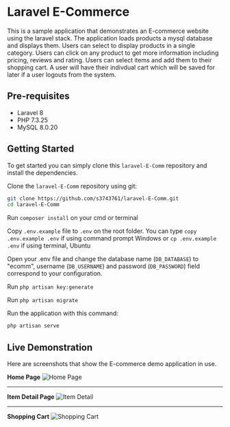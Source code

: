 # Laravel E-Commerce

This is a sample application that demonstrates an E-commerce website using the laravel stack. The application loads products a mysql database and displays them. Users can select to display products in a single category. Users can click on any product to get more information including pricing, reviews and rating. Users can select items and add them to their shopping cart. A user will have their indivdual cart which will be saved for later if a user logouts from the system.



## Pre-requisites
- Laravel 8
- PHP 7.3.25 
- MySQL 8.0.20

## Getting Started
To get started  you can simply clone this `laravel-E-Comm` repository and install the dependencies.

Clone the `laravel-E-Comm` repository using git:

```bash
git clone https://github.com/s3743761/laravel-E-Comm.git
cd laravel-E-Comm
```
Run ```composer install``` on your cmd or terminal

Copy `.env.example` file to ``.env`` on the root folder. You can type ```copy .env.example .env``` if using command prompt Windows or ```cp .env.example .env``` if using terminal, Ubuntu

Open your .env file and change the database name (`DB_DATABASE`) to "ecomm", username (`DB_USERNAME`) and password (`DB_PASSWORD`) field correspond to your configuration. 

Run ```php artisan key:generate```

Run ```php artisan migrate```


Run the application with this command:
```bash
php artisan serve
```



## Live Demonstration

Here are screenshots that show the E-commerce demo application in use.

**Home Page**
![Home Page](/screenshots/homePage.png?raw=true "Optional Title")

---

**Item Detail Page**
![Item Detail](/screenshots/itemDetail.png?raw=true "Optional Title")

---

**Shopping Cart**
![Shopping Cart](/screenshots/shoppingCart.png?raw=true "Shopping Cart")


